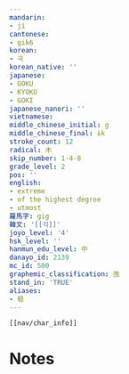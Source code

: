 ```yaml
---
mandarin:
- jí
cantonese:
- gik6
korean:
- 극
korean_native: ''
japanese:
- GOKU
- KYOKU
- GOKI
japanese_nanori: ''
vietnamese:
middle_chinese_initial: g
middle_chinese_final: ɨk
stroke_count: 12
radical: 木
skip_number: 1-4-8
grade_level: 2
pos: ''
english:
- extreme
- of the highest degree
- utmost
羅馬字: gig
韓文: '[[긱]]'
joyo_level: '4'
hsk_level: ''
hanmun_edu_level: 中
danayo_id: 2139
mc_id: 500
graphemic_classification: 亟
stand_in: 'TRUE'
aliases:
- 极
---
```

```meta-bind-embed
[[nav/char_info]]
```

# Notes
